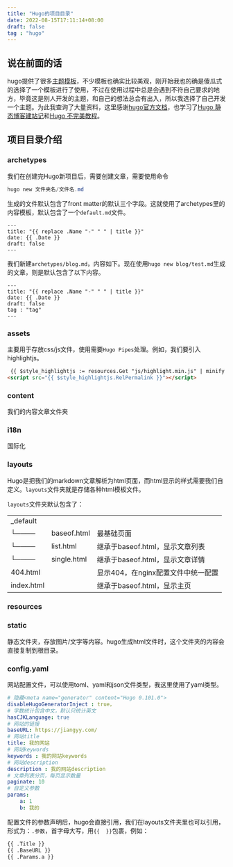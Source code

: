 ```yaml
---
title: "Hugo的项目目录"
date: 2022-08-15T17:11:14+08:00
draft: false
tag : "hugo"
---
```


## 说在前面的话

hugo提供了很多[主题模板](https://themes.gohugo.io/)，不少模板也确实比较美观，刚开始我也的确是傻瓜式的选择了一个模板进行了使用，不过在使用过程中总是会遇到不符自己要求的地方，毕竟这是别人开发的主题，和自己的想法总会有出入，所以我选择了自己开发一个主题。为此我查询了大量资料，这里感谢[hugo官方文档](https://gohugo.io/documentation/)，也学习了[Hugo 静态博客建站记](https://zerovip.vercel.app/zh/18284)和[Hugo 不完美教程](https://www.jianshu.com/p/deaa0e58315a)。

## 项目目录介绍

### archetypes

我们在创建完Hugo新项目后，需要创建文章，需要使用命令

```powershell
hugo new 文件夹名/文件名.md
```

生成的文件默认包含了front matter的默认三个字段。这就使用了archetypes里的内容模板，默认包含了一个`default.md`文件。

```
---
title: "{{ replace .Name "-" " " | title }}"
date: {{ .Date }}
draft: false
---
```

我们新建`archetypes/blog.md`，内容如下。现在使用`hugo new blog/test.md`生成的文章，则是默认包含了以下内容。

```
---
title: "{{ replace .Name "-" " " | title }}"
date: {{ .Date }}
draft: false
tag : "tag"
---
```

### assets

主要用于存放css/js文件，使用需要`Hugo Pipes`处理。例如，我们要引入highlightjs。

```html
 {{ $style_highlightjs := resources.Get "js/highlight.min.js" | minify | fingerprint }}
<script src="{{ $style_highlightjs.RelPermalink }}"></script>
```

### content

我们的内容文章文件夹

### i18n

国际化

### layouts

Hugo是把我们的markdown文章解析为html页面，而html显示的样式需要我们自定义。`layouts`文件夹就是存储各种html模板文件。

`layouts`文件夹默认包含了：

| | | |
| --- | --- | --- |
| _default | | |
| └──── | baseof.html | 最基础页面 |
| └──── | list.html | 继承于baseof.html，显示文章列表 |
| └──── | single.html | 继承于baseof.html，显示文章详情 |
| 404.html | | 显示404，在nginx配置文件中统一配置 |
| index.html | | 继承于baseof.html，显示主页 |

### resources

### static

静态文件夹，存放图片/文字等内容。hugo生成html文件时，这个文件夹的内容会直接复制到根目录。

### config.yaml

网站配置文件，可以使用toml、yaml和json文件类型，我这里使用了yaml类型。

```yaml
# 隐藏<meta name="generator" content="Hugo 0.101.0">
disableHugoGeneratorInject : true，
# 字数统计包含中文，默认只统计英文
hasCJKLanguage: true
# 网站的链接
baseURL: https://jiangyy.com/
# 网站title
title: 我的网站
# 网站keywords
keywords : 我的网站keywords
# 网站description
description : 我的网站description
# 文章列表分页，每页显示数量
paginate: 10
# 自定义参数
params:
    a: 1
    b: 我的
```

配置文件的参数声明后，hugo会直接引用，我们在layouts文件夹里也可以引用，形式为：`.参数`，首字母大写，用`{{  }}`包裹，例如：
```html
{{ .Title }}
{{ .BaseURL }}
{{ .Params.a }}
```
